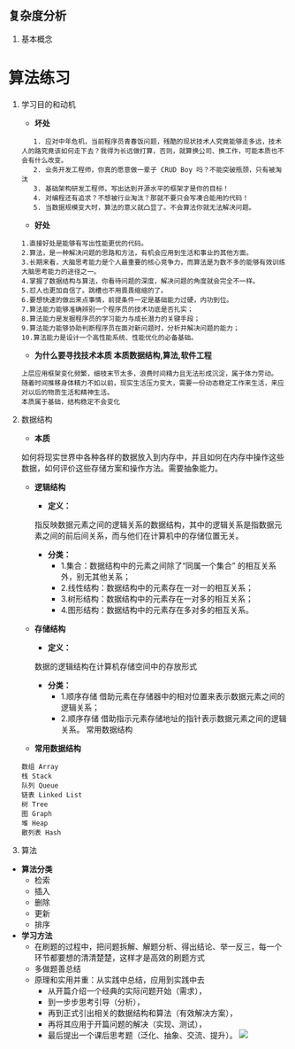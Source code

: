 ## 复杂度分析
1. 基本概念
# **算法练习**
1. 学习目的和动机
   + **坏处**
   ```
      1. 应对中年危机，当前程序员青春饭问题，残酷的现状技术人究竟能够走多远，技术人的路究竟该如何走下去？我得为长远做打算，否则，就算换公司、换工作，可能本质也不会有什么改变。
      2. 业务开发工程师，你真的愿意做一辈子 CRUD Boy 吗？不能突破瓶颈，只有被淘汰
      3. 基础架构研发工程师，写出达到开源水平的框架才是你的目标！
      4. 对编程还有追求？不想被行业淘汰？那就不要只会写凑合能用的代码！
      5. 当数据规模变大时，算法的意义就凸显了。不会算法你就无法解决问题。
    ```
    + **好处**
   ```
   1.直接好处是能够有写出性能更优的代码。
   2.算法，是一种解决问题的思路和方法，有机会应用到生活和事业的其他方面。
   3.长期来看，大脑思考能力是个人最重要的核心竞争力，而算法是为数不多的能够有效训练大脑思考能力的途径之一。
   4.掌握了数据结构与算法，你看待问题的深度，解决问题的角度就会完全不一样。
   5.怼人也更加自信了。跳槽也不用畏畏缩缩的了。
   6.要想快速的做出来点事情，前提条件一定是基础能力过硬，内功到位。
   7.算法能力能够准确辨别一个程序员的技术功底是否扎实；
   8.算法能力是发掘程序员的学习能力与成长潜力的关键手段；
   9.算法能力能够协助判断程序员在面对新问题时，分析并解决问题的能力；
   10.算法能力是设计一个高性能系统、性能优化的必备基础。
   ```
    + **为什么要寻找技术本质 本质数据结构,算法,软件工程**
    ```
    上层应用框架变化频繁，细枝末节太多，浪费时间精力且无法形成沉淀，属于体力劳动。
    随着时间推移身体精力不如以前，现实生活压力变大，需要一份动态稳定工作来生活，来应对以后的物质生活和精神生活。
    本质属于基础，结构稳定不会变化
    ```
 2. 数据结构
    + **本质**
    
    如何将现实世界中各种各样的数据放入到内存中，并且如何在内存中操作这些数据，如何评价这些存储方案和操作方法。需要抽象能力。
    
    + **逻辑结构**
       + **定义：**
       
       指反映数据元素之间的逻辑关系的数据结构，其中的逻辑关系是指数据元素之间的前后间关系，而与他们在计算机中的存储位置无关。
       
       + **分类：**
          + 1.集合：数据结构中的元素之间除了“同属一个集合” 的相互关系外，别无其他关系；
          + 2.线性结构：数据结构中的元素存在一对一的相互关系；
          + 3.树形结构：数据结构中的元素存在一对多的相互关系； 
          + 4.图形结构：数据结构中的元素存在多对多的相互关系。
       
    + **存储结构**
       + **定义：**
       
       数据的逻辑结构在计算机存储空间中的存放形式
       
       + **分类：**
          + 1.顺序存储	借助元素在存储器中的相对位置来表示数据元素之间的逻辑关系；
          + 2.顺序存储 借助指示元素存储地址的指针表示数据元素之间的逻辑关系。
              常用数据结构
    
    + **常用数据结构**
    ``` 
    数组 Array
    栈 Stack
    队列 Queue
    链表 Linked List
    树 Tree
    图 Graph
    堆 Heap
    散列表 Hash
    ```
  3. 算法
  + **算法分类**
     + 检索
     + 插入
     + 删除
     + 更新
     + 排序
  + **学习方法**
    + 在刷题的过程中，把问题拆解、解题分析、得出结论、举一反三，每一个环节都要想的清清楚楚，这样才是高效的刷题方式
    + 多做题善总结
    + 原理和实用并重：从实践中总结，应用到实践中去
      + 从开篇介绍一个经典的实际问题开始（需求），
      + 到一步步思考引导（分析），
      + 再到正式引出相关的数据结构和算法（有效解决方案），
      + 再将其应用于开篇问题的解决（实现、测试），
      + 最后提出一个课后思考题（泛化、抽象、交流、提升）。
  ![](./image/img1.png)